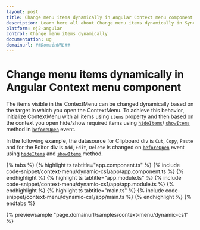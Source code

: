 ```yaml
---
layout: post
title: Change menu items dynamically in Angular Context menu component | Syncfusion
description: Learn here all about Change menu items dynamically in Syncfusion Angular Context menu component of Syncfusion Essential JS 2 and more.
platform: ej2-angular
control: Change menu items dynamically 
documentation: ug
domainurl: ##DomainURL##
---
```


# Change menu items dynamically in Angular Context menu component

The items visible in the ContextMenu can be changed dynamically based on the target in which you open the ContextMenu. To achieve this behavior, initialize ContextMenu with all items using [`items`](https://ej2.syncfusion.com/angular/documentation/api/context-menu#items) property and then based on the context you open hide/show required items using [`hideItems`](https://ej2.syncfusion.com/angular/documentation/api/context-menu#hideitems)/ [`showItems`](https://ej2.syncfusion.com/angular/documentation/api/context-menu#showitems) method in [`beforeOpen`](https://ej2.syncfusion.com/angular/documentation/api/context-menu#beforeopen) event.

In the following example, the datasource for Clipboard div is `Cut`, `Copy`, `Paste` and for the Editor div is `Add`, `Edit`, `Delete` is changed on [`beforeOpen`](https://ej2.syncfusion.com/angular/documentation/api/context-menu#beforeopen) event using [`hideItems`](https://ej2.syncfusion.com/angular/documentation/api/context-menu#hideitems) and [`showItems`](https://ej2.syncfusion.com/angular/documentation/api/context-menu#showitems) method.

{% tabs %}
{% highlight ts tabtitle="app.component.ts" %}
{% include code-snippet/context-menu/dynamic-cs1/app/app.component.ts %}
{% endhighlight %}
{% highlight ts tabtitle="app.module.ts" %}
{% include code-snippet/context-menu/dynamic-cs1/app/app.module.ts %}
{% endhighlight %}
{% highlight ts tabtitle="main.ts" %}
{% include code-snippet/context-menu/dynamic-cs1/app/main.ts %}
{% endhighlight %}
{% endtabs %}
  
{% previewsample "page.domainurl/samples/context-menu/dynamic-cs1" %}
